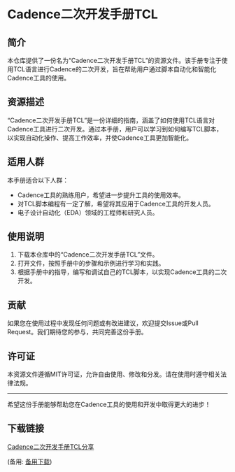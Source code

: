 # Cadence二次开发手册TCL

## 简介
本仓库提供了一份名为“Cadence二次开发手册TCL”的资源文件。该手册专注于使用TCL语言进行Cadence的二次开发，旨在帮助用户通过脚本自动化和智能化Cadence工具的使用。

## 资源描述
“Cadence二次开发手册TCL”是一份详细的指南，涵盖了如何使用TCL语言对Cadence工具进行二次开发。通过本手册，用户可以学习到如何编写TCL脚本，以实现自动化操作、提高工作效率，并使Cadence工具更加智能化。

## 适用人群
本手册适合以下人群：
- Cadence工具的熟练用户，希望进一步提升工具的使用效率。
- 对TCL脚本编程有一定了解，希望将其应用于Cadence工具的开发人员。
- 电子设计自动化（EDA）领域的工程师和研究人员。

## 使用说明
1. 下载本仓库中的“Cadence二次开发手册TCL”文件。
2. 打开文件，按照手册中的步骤和示例进行学习和实践。
3. 根据手册中的指导，编写和调试自己的TCL脚本，以实现Cadence工具的二次开发。

## 贡献
如果您在使用过程中发现任何问题或有改进建议，欢迎提交Issue或Pull Request。我们期待您的参与，共同完善这份手册。

## 许可证
本资源文件遵循MIT许可证，允许自由使用、修改和分发。请在使用时遵守相关法律法规。

---
希望这份手册能够帮助您在Cadence工具的使用和开发中取得更大的进步！

## 下载链接
[Cadence二次开发手册TCL分享](https://pan.quark.cn/s/be91f5eaa9b8) 

(备用: [备用下载](https://pan.baidu.com/s/1RwMfupRknhmVxPtSA1Fd_A?pwd=1234))
